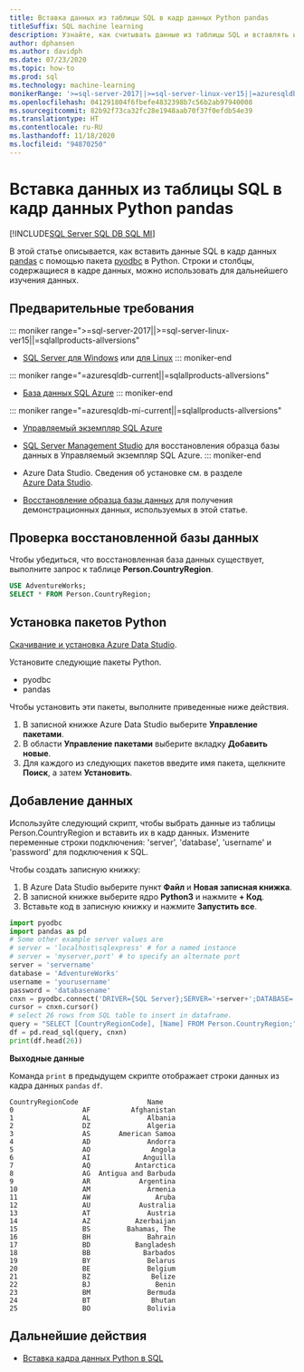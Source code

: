 ```yaml
---
title: Вставка данных из таблицы SQL в кадр данных Python pandas
titleSuffix: SQL machine learning
description: Узнайте, как считывать данные из таблицы SQL и вставлять их в таблицу данных pandas с помощью Python.
author: dphansen
ms.author: davidph
ms.date: 07/23/2020
ms.topic: how-to
ms.prod: sql
ms.technology: machine-learning
monikerRange: '>=sql-server-2017||>=sql-server-linux-ver15||=azuresqldb-mi-current||=azuresqldb-current||=sqlallproducts-allversions'
ms.openlocfilehash: 041291804f6fbefe4832398b7c56b2ab97940008
ms.sourcegitcommit: 82b92f73ca32fc28e1948aab70f37f0efdb54e39
ms.translationtype: HT
ms.contentlocale: ru-RU
ms.lasthandoff: 11/18/2020
ms.locfileid: "94870250"
---
```

# <a name="insert-data-from-a-sql-table-into-a-python-pandas-dataframe"></a>Вставка данных из таблицы SQL в кадр данных Python pandas
[!INCLUDE[SQL Server SQL DB SQL MI](../../includes/applies-to-version/sql-asdb-asdbmi.md)]

В этой статье описывается, как вставить данные SQL в кадр данных [pandas](https://pandas.pydata.org/) с помощью пакета [pyodbc](../../connect/python/pyodbc/python-sql-driver-pyodbc.md) в Python. Строки и столбцы, содержащиеся в кадре данных, можно использовать для дальнейшего изучения данных.

## <a name="prerequisites"></a>Предварительные требования

::: moniker range=">=sql-server-2017||>=sql-server-linux-ver15||=sqlallproducts-allversions"
* [SQL Server для Windows](../../database-engine/install-windows/install-sql-server.md) или [для Linux](../../linux/sql-server-linux-overview.md)
::: moniker-end

::: moniker range="=azuresqldb-current||=sqlallproducts-allversions"
* [База данных SQL Azure](/azure/sql-database/sql-database-get-started-portal)
::: moniker-end

::: moniker range="=azuresqldb-mi-current||=sqlallproducts-allversions"
* [Управляемый экземпляр SQL Azure](/azure/azure-sql/managed-instance/instance-create-quickstart)

* [SQL Server Management Studio](../../ssms/download-sql-server-management-studio-ssms.md) для восстановления образца базы данных в Управляемый экземпляр SQL Azure.
::: moniker-end

* Azure Data Studio. Сведения об установке см. в разделе [Azure Data Studio](../../azure-data-studio/what-is.md).

* [Восстановление образца базы данных](../../samples/adventureworks-install-configure.md) для получения демонстрационных данных, используемых в этой статье.

## <a name="verify-restored-database"></a>Проверка восстановленной базы данных

Чтобы убедиться, что восстановленная база данных существует, выполните запрос к таблице **Person.CountryRegion**.

```sql
USE AdventureWorks;
SELECT * FROM Person.CountryRegion;
```

## <a name="install-python-packages"></a>Установка пакетов Python

[Скачивание и установка Azure Data Studio](../../azure-data-studio/download-azure-data-studio.md).

Установите следующие пакеты Python.
  * pyodbc
  * pandas

  Чтобы установить эти пакеты, выполните приведенные ниже действия.

  1. В записной книжке Azure Data Studio выберите **Управление пакетами**.
  2. В области **Управление пакетами** выберите вкладку **Добавить новые**.
  3. Для каждого из следующих пакетов введите имя пакета, щелкните **Поиск**, а затем **Установить**.

## <a name="insert-data"></a>Добавление данных

Используйте следующий скрипт, чтобы выбрать данные из таблицы Person.CountryRegion и вставить их в кадр данных. Измените переменные строки подключения: 'server', 'database', 'username' и 'password' для подключения к SQL.

Чтобы создать записную книжку:

1. В Azure Data Studio выберите пункт **Файл** и **Новая записная книжка**.
2. В записной книжке выберите ядро **Python3** и нажмите **+ Код**.
3. Вставьте код в записную книжку и нажмите **Запустить все**.

```python
import pyodbc
import pandas as pd
# Some other example server values are
# server = 'localhost\sqlexpress' # for a named instance
# server = 'myserver,port' # to specify an alternate port
server = 'servername' 
database = 'AdventureWorks' 
username = 'yourusername' 
password = 'databasename'  
cnxn = pyodbc.connect('DRIVER={SQL Server};SERVER='+server+';DATABASE='+database+';UID='+username+';PWD='+ password)
cursor = cnxn.cursor()
# select 26 rows from SQL table to insert in dataframe.
query = "SELECT [CountryRegionCode], [Name] FROM Person.CountryRegion;"
df = pd.read_sql(query, cnxn)
print(df.head(26))
```

**Выходные данные**

Команда `print` в предыдущем скрипте отображает строки данных из кадра данных `pandas` `df`.

```text
CountryRegionCode                 Name
0                 AF          Afghanistan
1                 AL              Albania
2                 DZ              Algeria
3                 AS       American Samoa
4                 AD              Andorra
5                 AO               Angola
6                 AI             Anguilla
7                 AQ           Antarctica
8                 AG  Antigua and Barbuda
9                 AR            Argentina
10                AM              Armenia
11                AW                Aruba
12                AU            Australia
13                AT              Austria
14                AZ           Azerbaijan
15                BS         Bahamas, The
16                BH              Bahrain
17                BD           Bangladesh
18                BB             Barbados
19                BY              Belarus
20                BE              Belgium
21                BZ               Belize
22                BJ                Benin
23                BM              Bermuda
24                BT               Bhutan
25                BO              Bolivia
```

## <a name="next-steps"></a>Дальнейшие действия

+ [Вставка кадра данных Python в SQL](../data-exploration/python-dataframe-sql-server.md)